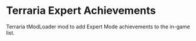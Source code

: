 # Terraria Expert Achievements

Terraria tModLoader mod to add Expert Mode achievements to the in-game list.
